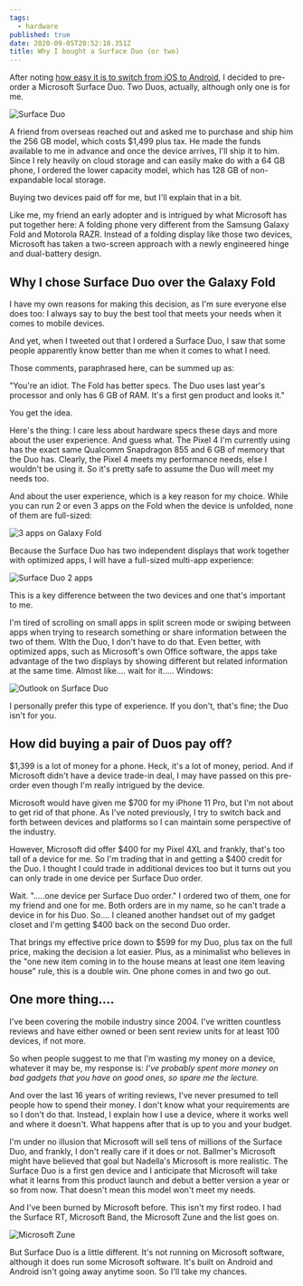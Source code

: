 ```yaml
---
tags:
  - hardware
published: true
date: 2020-09-05T20:52:10.351Z
title: Why I bought a Surface Duo (or two)
---
```

After noting [how easy it is to switch from iOS to Android](https://www.kctofel.com/thoughts-on-switching-from-iphone-to-android-these-days/), I decided to pre-order a Microsoft Surface Duo. Two Duos, actually, although only one is for me. 

![Surface Duo](/src/images/surface-duo.jpg "Surface Duo")

A friend from overseas reached out and asked me to purchase and ship him the 256 GB model, which costs $1,499 plus tax. He made the funds available to me in advance and once the device arrives, I'll ship it to him. Since I rely heavily on cloud storage and can easily make do with a 64 GB phone, I ordered the lower capacity model, which has 128 GB of non-expandable local storage.

Buying two devices paid off for me, but I'll explain that in a bit.

Like me, my friend an early adopter and is intrigued by what Microsoft has put together here: A folding phone very different from the Samsung Galaxy Fold and Motorola RAZR. Instead of a folding display like those two devices, Microsoft has taken a two-screen approach with a newly engineered hinge and dual-battery design.

## Why I chose Surface Duo over the Galaxy Fold

I have my own reasons for making this decision, as I'm sure everyone else does too: I always say to buy the best tool that meets your needs when it comes to mobile devices.

And yet, when I tweeted out that I ordered a Surface Duo, I saw that some people apparently know better than me when it comes to what I need.

Those comments, paraphrased here, can be summed up as:

"You're an idiot. The Fold has better specs. The Duo uses last year's processor and only has 6 GB of RAM. It's a first gen product and looks it."

You get the idea.

Here's the thing: I care less about hardware specs these days and more about the user experience. And guess what. The Pixel 4 I'm currently using has the exact same Qualcomm Snapdragon 855 and 6 GB of memory that the Duo has. Clearly, the Pixel 4 meets my performance needs, else I wouldn't be using it. So it's pretty safe to assume the Duo will meet my needs too.

And about the user experience, which is a key reason for my choice. While you can run 2 or even 3 apps on the Fold when the device is unfolded, none of them are full-sized:

![3 apps on Galaxy Fold](/src/images/galaxy-fold-100788841-large.jpg "3 apps on Galaxy Fold")

Because the Surface Duo has two independent displays that work together with optimized apps, I will have a full-sized multi-app experience:

![Surface Duo 2 apps](/src/images/surface-duo-two-apps.jpg "Surface Duo 2 apps")

This is a key difference between the two devices and one that's important to me.

I'm tired of scrolling on small apps in split screen mode or swiping between apps when trying to research something or share information between the two of them. WIth the Duo, I don't have to do that. Even better, with optimized apps, such as Microsoft's own Office software, the apps take advantage of the two displays by showing different but related information at the same time. Almost like.... wait for it..... Windows:

![Outlook on Surface Duo](/src/images/microsoft-surface-duo-outlook-100854304-large.jpg "Outlook on Surface Duo")

I personally prefer this type of experience. If you don't, that's fine; the Duo isn't for you.

## How did buying a pair of Duos pay off?

$1,399 is a lot of money for a phone. Heck, it's a lot of money, period. And if Microsoft didn't have a device trade-in deal, I may have passed on this pre-order even though I'm really intrigued by the device.

Microsoft would have given me $700 for my iPhone 11 Pro, but I'm not about to get rid of that phone. As I've noted previously, I try to switch back and forth between devices and platforms so I can maintain some perspective of the industry.

However, Microsoft did offer $400 for my Pixel 4XL and frankly, that's too tall of a device for me. So I'm trading that in and getting a $400 credit for the Duo. I thought I could trade in additional devices too but it turns out you can only trade in one device per Surface Duo order.

Wait. ".....one device per Surface Duo order." I ordered two of them, one for my friend and one for me. Both orders are in my name, so he can't trade a device in for his Duo. So.... I cleaned another handset out of my gadget closet and I'm getting $400 back on the second Duo order.

That brings my effective price down to $599 for my Duo, plus tax on the full price, making the decision a lot easier. Plus, as a minimalist who believes in the "one new item coming in to the house means at least one item leaving house" rule, this is a double win. One phone comes in and two go out.

## One more thing....

I've been covering the mobile industry since 2004. I've written countless reviews and have either owned or been sent review units for at least 100 devices, if not more. 

So when people suggest to me that I'm wasting my money on a device, whatever it may be, my response is: *I've probably spent more money on bad gadgets that you have on good ones, so spare me the lecture.*

And over the last 16 years of writing reviews, I've never presumed to tell people how to spend their money. I don't know what your requirements are so I don't do that. Instead, I explain how I use a device, where it works well and where it doesn't. What happens after that is up to you and your budget.

I'm under no illusion that Microsoft will sell tens of millions of the Surface Duo, and frankly, I don't really care if it does or not. Ballmer's Microsoft might have believed that goal but Nadella's Microsoft is more realistic. The Surface Duo is a first gen device and I anticipate that Microsoft will take what it learns from this product launch and debut a better version a year or so from now. That doesn't mean this model won't meet my needs.

And I've been burned by Microsoft before. This isn't my first rodeo. I had the Surface RT, Microsoft Band, the Microsoft Zune and the list goes on. 

![Microsoft Zune](/src/images/zune30.jpg "Microsoft Zune")

But Surface Duo is a little different. It's not running on Microsoft software, although it does run some Microsoft software. It's built on Android and Android isn't going away anytime soon. So I'll take my chances.